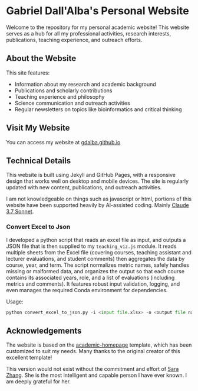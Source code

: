 # Gabriel Dall'Alba's Personal Website

Welcome to the repository for my personal academic website! This website serves as a hub for all my professional activities, research interests, publications, teaching experience, and outreach efforts.

## About the Website

This site features:

- Information about my research and academic background
- Publications and scholarly contributions
- Teaching experience and philosophy
- Science communication and outreach activities
- Regular newsletters on topics like bioinformatics and critical thinking

## Visit My Website

You can access my website at [gdalba.github.io](https://gdalba.github.io)

## Technical Details

This website is built using Jekyll and GitHub Pages, with a responsive design that works well on desktop and mobile devices. The site is regularly updated with new content, publications, and outreach activities.

I am not knowledgeable on things such as javascript or html, portions of this website have been supported heavily by AI-assisted coding. Mainly [Claude 3.7 Sonnet](https://www.anthropic.com/news/claude-3-7-sonnet).

### Convert Excel to Json

I developed a python script that reads an excel file as input, and outputs a JSON file that is then supplied to my `teaching_viz.js` module. It reads multiple sheets from the Excel file (covering courses, teaching assistant and lecturer evaluations, and student comments) then aggregates the data by course, year, and term. The script normalizes metric names, safely handles missing or malformed data, and organizes the output so that each course contains its associated years, role, and a list of evaluations (including metrics and comments). It features robust input validation, logging, and even manages the required Conda environment for dependencies.

Usage:

```python
python convert_excel_to_json.py -i <input file.xlsx> -o <output file name.json> -c <conda env name>
```

## Acknowledgements

The website is based on the [academic-homepage](https://github.com/luost26/academic-homepage) template, which has been customized to suit my needs. Many thanks to the original creator of this excellent template!

This version would not exist without the commitment and effort of [Sara Zhang](https://saraz9.github.io/). She is the most intelligent and capable person I have ever known. I am deeply grateful for her.
